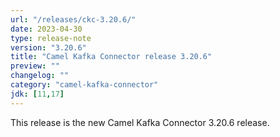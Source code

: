 ```yaml
---
url: "/releases/ckc-3.20.6/"
date: 2023-04-30
type: release-note
version: "3.20.6"
title: "Camel Kafka Connector release 3.20.6"
preview: ""
changelog: ""
category: "camel-kafka-connector"
jdk: [11,17]
---
```


This release is the new Camel Kafka Connector 3.20.6 release.
